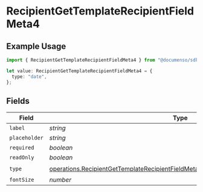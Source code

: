 # RecipientGetTemplateRecipientFieldMeta4

## Example Usage

```typescript
import { RecipientGetTemplateRecipientFieldMeta4 } from "@documenso/sdk-typescript/models/operations";

let value: RecipientGetTemplateRecipientFieldMeta4 = {
  type: "date",
};
```

## Fields

| Field                                                                                                                                                                                      | Type                                                                                                                                                                                       | Required                                                                                                                                                                                   | Description                                                                                                                                                                                |
| ------------------------------------------------------------------------------------------------------------------------------------------------------------------------------------------ | ------------------------------------------------------------------------------------------------------------------------------------------------------------------------------------------ | ------------------------------------------------------------------------------------------------------------------------------------------------------------------------------------------ | ------------------------------------------------------------------------------------------------------------------------------------------------------------------------------------------ |
| `label`                                                                                                                                                                                    | *string*                                                                                                                                                                                   | :heavy_minus_sign:                                                                                                                                                                         | N/A                                                                                                                                                                                        |
| `placeholder`                                                                                                                                                                              | *string*                                                                                                                                                                                   | :heavy_minus_sign:                                                                                                                                                                         | N/A                                                                                                                                                                                        |
| `required`                                                                                                                                                                                 | *boolean*                                                                                                                                                                                  | :heavy_minus_sign:                                                                                                                                                                         | N/A                                                                                                                                                                                        |
| `readOnly`                                                                                                                                                                                 | *boolean*                                                                                                                                                                                  | :heavy_minus_sign:                                                                                                                                                                         | N/A                                                                                                                                                                                        |
| `type`                                                                                                                                                                                     | [operations.RecipientGetTemplateRecipientFieldMetaTemplatesRecipientsResponse200Type](../../models/operations/recipientgettemplaterecipientfieldmetatemplatesrecipientsresponse200type.md) | :heavy_check_mark:                                                                                                                                                                         | N/A                                                                                                                                                                                        |
| `fontSize`                                                                                                                                                                                 | *number*                                                                                                                                                                                   | :heavy_minus_sign:                                                                                                                                                                         | N/A                                                                                                                                                                                        |